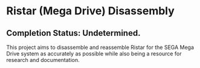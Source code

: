 # Ristar (Mega Drive) Disassembly
## Completion Status: Undetermined.
This project aims to disassemble and reassemble Ristar for the SEGA Mega Drive system as accurately as possible while also being a resource for research and documentation.
